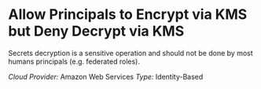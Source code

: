 # Allow Principals to Encrypt via KMS but Deny Decrypt via KMS
Secrets decryption is a sensitive operation and should not be done by most humans principals (e.g. federated roles).

*Cloud Provider:* Amazon Web Services
*Type:* Identity-Based